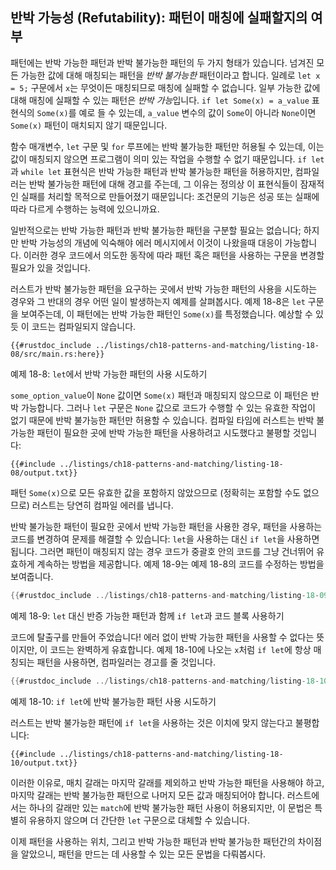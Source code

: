 ## 반박 가능성 (Refutability): 패턴이 매칭에 실패할지의 여부

패턴에는 반박 가능한 패턴과 반박 불가능한 패턴의 두 가지 형태가 있습니다.
넘겨진 모든 가능한 값에 대해 매칭되는 패턴을 *반박 불가능한* 패턴이라고 합니다.
일례로 `let x = 5;` 구문에서 `x`는 무엇이든 매칭되므로 매칭에 실패할 수
없습니다. 일부 가능한 값에 대해 매칭에 실패할 수 있는 패턴은 *반박 가능*입니다.
`if let Some(x) = a_value` 표현식의 `Some(x)`를 예로 들 수 있는데,
`a_value` 변수의 값이 `Some`이 아니라 `None`이면 `Some(x)` 패턴이
매치되지 않기 때문입니다.

함수 매개변수, `let` 구문 및 `for` 루프에는 반박 불가능한 패턴만
허용될 수 있는데, 이는 값이 매칭되지 않으면 프로그램이 의미 있는 작업을
수행할 수 없기 때문입니다. `if let`과 `while let` 표현식은 반박 가능한
패턴과 반박 불가능한 패턴을 허용하지만, 컴파일러는 반박 불가능한 패턴에
대해 경고를 주는데, 그 이유는 정의상 이 표현식들이 잠재적인 실패를
처리할 목적으로 만들어졌기 때문입니다: 조건문의 기능은 성공 또는 실패에
따라 다르게 수행하는 능력에 있으니까요.

일반적으로는 반박 가능한 패턴과 반박 불가능한 패턴을 구분할
필요는 없습니다; 하지만 반박 가능성의 개념에 익숙해야 에러
메시지에서 이것이 나왔을때 대응이 가능합니다. 이러한 경우
코드에서 의도한 동작에 따라 패턴 혹은 패턴을 사용하는 구문을
변경할 필요가 있을 것입니다.

러스트가 반박 불가능한 패턴을 요구하는 곳에서 반박 가능한 패턴의 사용을
시도하는 경우와 그 반대의 경우 어떤 일이 발생하는지 예제를 살펴봅시다.
예제 18-8은 `let` 구문을 보여주는데, 이 패턴에는 반박 가능한 패턴인
`Some(x)`를 특정했습니다. 예상할 수 있듯 이 코드는 컴파일되지 않습니다.

```rust,ignore,does_not_compile
{{#rustdoc_include ../listings/ch18-patterns-and-matching/listing-18-08/src/main.rs:here}}
```

<span class="caption">예제 18-8: `let`에서 반박 가능한 패턴의
사용 시도하기</span>

`some_option_value`이 `None` 값이면 `Some(x)` 패턴과 매칭되지
않으므로 이 패턴은 반박 가능합니다. 그러나 `let` 구문은 `None`
값으로 코드가 수행할 수 있는 유효한 작업이 없기 때문에 반박 불가능한
패턴만 허용할 수 있습니다. 컴파일 타임에 러스트는 반박 불가능한 패턴이
필요한 곳에 반박 가능한 패턴을 사용하려고 시도했다고 불평할 것입니다:

```console
{{#include ../listings/ch18-patterns-and-matching/listing-18-08/output.txt}}
```

패턴 `Some(x)`으로 모든 유효한 값을 포함하지 않았으므로 (정확히는
포함할 수도 없으므로) 러스트는 당연히 컴파일 에러를 냅니다.

반박 불가능한 패턴이 필요한 곳에서 반박 가능한 패턴을 사용한 경우, 패턴을
사용하는 코드를 변경하여 문제를 해결할 수 있습니다: `let`을 사용하는 대신
`if let`을 사용하면 됩니다. 그러면 패턴이 매칭되지 않는 경우 코드가 중괄호
안의 코드를 그냥 건너뛰어 유효하게 계속하는 방법을 제공합니다. 예제 18-9는
예제 18-8의 코드를 수정하는 방법을 보여줍니다.

```rust
{{#rustdoc_include ../listings/ch18-patterns-and-matching/listing-18-09/src/main.rs:here}}
```

<span class="caption">예제 18-9: `let` 대신 반증 가능한 패턴과 함께
`if let`과 코드 블록 사용하기</span>

코드에 탈출구를 만들어 주었습니다! 에러 없이 반박 가능한 패턴을 사용할
수 없다는 뜻이지만, 이 코드는 완벽하게 유효합니다. 예제 18-10에
나오는 `x`처럼 `if let`에 항상 매칭되는 패턴을 사용하면, 컴파일러는
경고를 줄 것입니다.

```rust
{{#rustdoc_include ../listings/ch18-patterns-and-matching/listing-18-10/src/main.rs:here}}
```

<span class="caption">예제 18-10: `if let`에 반박 불가능한 패턴 사용
시도하기</span>

러스트는 반박 불가능한 패턴에 `if let`을 사용하는 것은 이치에 맞지
않는다고 불평합니다:

```console
{{#include ../listings/ch18-patterns-and-matching/listing-18-10/output.txt}}
```

이러한 이유로, 매치 갈래는 마지막 갈래를 제외하고 반박 가능한 패턴을
사용해야 하고, 마지막 갈래는 반박 불가능한 패턴으로 나머지 모든 값과
매칭되어야 합니다. 러스트에서는 하나의 갈래만 있는 `match`에 반박
불가능한 패턴 사용이 허용되지만, 이 문법은 특별히 유용하지 않으며 더
간단한 `let` 구문으로 대체할 수 있습니다.

이제 패턴을 사용하는 위치, 그리고 반박 가능한 패턴과 반박 불가능한
패턴간의 차이점을 알았으니, 패턴을 만드는 데 사용할 수 있는 모든 문법을
다뤄봅시다.

